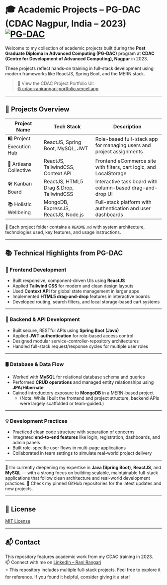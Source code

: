 # 🎓 Academic Projects – PG-DAC (CDAC Nagpur, India – 2023) [![PG-DAC](https://img.shields.io/badge/PG--DAC_(2023)-CDAC_Nagpur,_India-blue)](https://www.cdac.in/)

Welcome to my collection of academic projects built during the **Post Graduate Diploma in Advanced Computing (PG-DAC)** program at **CDAC (Centre for Development of Advanced Computing), Nagpur** in 2023.  

These projects reflect hands-on training in full-stack development using modern frameworks like ReactJS, Spring Boot, and the MERN stack.


> 📌 View the CDAC Project Portfolio UI:  
> [🌐 cdac-ranirangari-portfolio.vercel.app](https://cdac-ranirangari-portfolio.vercel.app/) 

---

## 🧠 Projects Overview

| Project Name              | Tech Stack                                | Description                                                |
|---------------------------|--------------------------------------------|------------------------------------------------------------|
| 🛍️ Project Execution Hub   | ReactJS, Spring Boot, MySQL, JWT           | Role-based full-stack app for managing users and project assignments |
| 🛒 Artisans Collective     | ReactJS, TailwindCSS, Context API          | Frontend eCommerce site with filters, cart logic, and LocalStorage |
| 🛠️ Kanban Board            | ReactJS, HTML5 Drag & Drop, TailwindCSS    | Interactive task board with column-based drag-and-drop UI |
| 📚 Holistic Wellbeing      | MongoDB, ExpressJS, ReactJS, Node.js       | Full-stack platform with authentication and user dashboards |

📁 Each project folder contains a `README.md` with system architecture, technologies used, key features, and usage instructions.

---

## 📚 Technical Highlights from PG-DAC

### 🎨 Frontend Development

- Built responsive, component-driven UIs using **ReactJS**
- Applied **Tailwind CSS** for modern and clean design layouts
- Used **Context API** for global state management in larger apps
- Implemented **HTML5 drag-and-drop** features in interactive boards
- Developed routing, search filters, and local storage-based cart systems

---

### 🧩 Backend & API Development

- Built secure, RESTful APIs using **Spring Boot (Java)**
- Applied **JWT authentication** for role-based access control
- Designed modular service-controller-repository architectures
- Handled full-stack request/response cycles for multiple user roles

---

### 🛢️ Database & Data Flow

- Worked with **MySQL** for relational database schema and queries
- Performed **CRUD operations** and managed entity relationships using **JPA/Hibernate**
- Gained introductory exposure to **MongoDB** in a MERN-based project
  - (Note: While I built the frontend and project structure, backend APIs were largely scaffolded or team-guided.)

---

### 💡 Development Practices

- Practiced clean code structure with separation of concerns
- Integrated **end-to-end features** like login, registration, dashboards, and admin panels
- Built role-specific user flows in multi-page applications
- Collaborated in team settings to simulate real-world project delivery

---

🔄 I’m currently deepening my expertise in **Java (Spring Boot)**, **ReactJS**, and **MySQL** — with a strong focus on building scalable, maintainable full-stack applications that follow clean architecture and real-world development practices.
📌 Check my pinned GitHub repositories for the latest updates and new projects.

---

## 📜 License

[MIT License](LICENSE)

---

## 📬 Contact

This repository features academic work from my CDAC training in 2023.  
📫 Connect with me on [LinkedIn – Rani Rangari](https://www.linkedin.com/in/rani-rangari/)  
⭐ This repository includes multiple full-stack projects. Feel free to explore it for reference. If you found it helpful, consider giving it a star!

